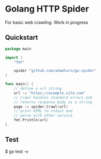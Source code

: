 # Golang HTTP Spider
For basic web crawling. Work in progress

## Quickstart
```go
package main

import (
    "fmt"

    spider "github.com/adamturn/go-spider"
)

func main() {
    // define a url string
    url := "https://example.site.com"
    // Crawl handles standard errors and
    // returns response body as a string
    page := spider.Crawl(url)
    // print HTML to stdout and
    // parse with other service
    fmt.Println(url)
}
```

## Test
$ go test -v
